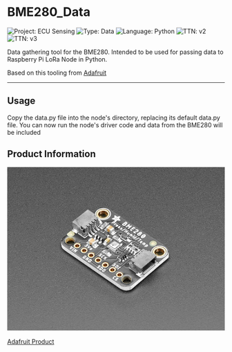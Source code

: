 # BME280_Data
![Project: ECU Sensing](https://img.shields.io/badge/Project-ECU%20Sensing-blueviolet)
![Type: Data](https://img.shields.io/badge/Type-Data-important)
![Language: Python](https://img.shields.io/badge/language-Python-blue)
![TTN: v2](https://img.shields.io/badge/TTN-v2-success)
![TTN: v3](https://img.shields.io/badge/TTN-v3-success)

Data gathering tool for the BME280. Intended to be used for passing data to Raspberry Pi LoRa Node in Python. 

Based on this tooling from [Adafruit](https://github.com/adafruit/Adafruit_CircuitPython_BME280)

---

## Usage
Copy the data.py file into the node's directory, replacing its default data.py file.
You can now run the node's driver code and data from the BME280 will be included

## Product Information
[bme]: bme.jpg "bme"

![alt text][bme]

[Adafruit Product](https://www.adafruit.com/product/2652?gclid=Cj0KCQiAkNiMBhCxARIsAIDDKNUnJx5VjXniA0pcZt2kUfCdjBVdymHlTbdGUx-AwCzPW5WAY1g5xMMaAjMEEALw_wcB)

